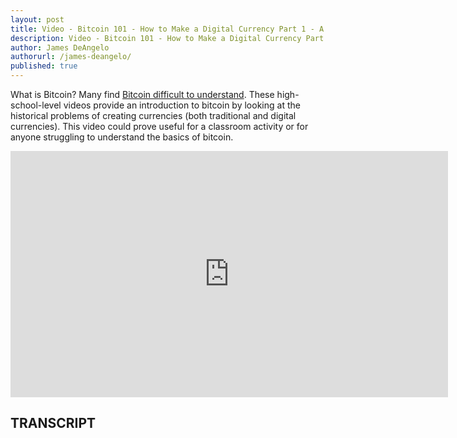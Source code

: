 ```yaml
---
layout: post
title: Video - Bitcoin 101 - How to Make a Digital Currency Part 1 - A Beginners Guide to the Thoughts of Satoshi
description: Video - Bitcoin 101 - How to Make a Digital Currency Part 1 - A Beginners Guide to the Thoughts of Satoshi
author: James DeAngelo
authorurl: /james-deangelo/
published: true
---
```


<p>What is Bitcoin? Many find <a href="/video-bitcoin-101-what-is-bitcoin/">Bitcoin difficult to understand</a>. These high-school-level videos provide an introduction to bitcoin by looking at the historical problems of creating currencies (both traditional and digital currencies). This video could prove useful for a classroom activity or for anyone struggling to understand the basics of bitcoin.</p>

<center><iframe width="700" height="394" src="https://www.youtube.com/embed/H3w55uktY1g?list=PLzctEq7iZD-7-DgJM604zsndMapn9ff6q" frameborder="0" allowfullscreen></iframe></center>

<h2>TRANSCRIPT</h2>
